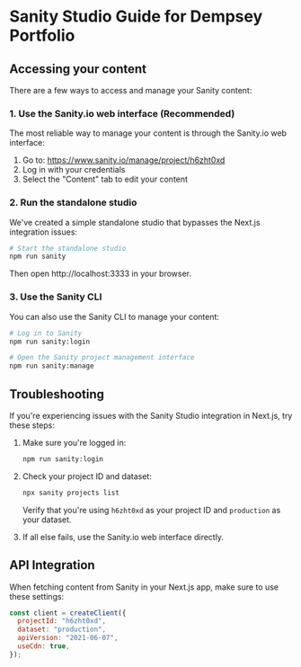 # Sanity Studio Guide for Dempsey Portfolio

## Accessing your content

There are a few ways to access and manage your Sanity content:

### 1. Use the Sanity.io web interface (Recommended)

The most reliable way to manage your content is through the Sanity.io web interface:

1. Go to: https://www.sanity.io/manage/project/h6zht0xd
2. Log in with your credentials
3. Select the "Content" tab to edit your content

### 2. Run the standalone studio

We've created a simple standalone studio that bypasses the Next.js integration issues:

```bash
# Start the standalone studio
npm run sanity
```

Then open http://localhost:3333 in your browser.

### 3. Use the Sanity CLI

You can also use the Sanity CLI to manage your content:

```bash
# Log in to Sanity
npm run sanity:login

# Open the Sanity project management interface
npm run sanity:manage
```

## Troubleshooting

If you're experiencing issues with the Sanity Studio integration in Next.js, try these steps:

1. Make sure you're logged in:
   ```bash
   npm run sanity:login
   ```

2. Check your project ID and dataset:
   ```bash
   npx sanity projects list
   ```
   Verify that you're using `h6zht0xd` as your project ID and `production` as your dataset.

3. If all else fails, use the Sanity.io web interface directly.

## API Integration

When fetching content from Sanity in your Next.js app, make sure to use these settings:

```javascript
const client = createClient({
  projectId: "h6zht0xd",
  dataset: "production",
  apiVersion: "2021-06-07",
  useCdn: true,
});
``` 